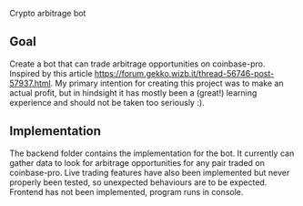 Crypto arbitrage bot

## Goal
Create a bot that can trade arbitrage opportunities on coinbase-pro. Inspired by this article https://forum.gekko.wizb.it/thread-56746-post-57937.html. My primary intention for creating this project was to make an actual profit, but in hindsight it has mostly been a (great!) learning experience and should not be taken too seriously :).

## Implementation
The backend folder contains the implementation for the bot. It currently can gather data to look for arbitrage opportunities for any pair traded on coinbase-pro. Live trading features have also been implemented but never properly been tested, so unexpected behaviours are to be expected. Frontend has not been implemented, program runs in console.
